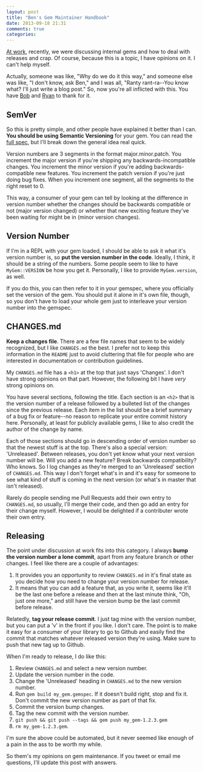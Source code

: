 ```yaml
---
layout: post
title: "Ben's Gem Maintainer Handbook"
date: 2013-09-18 21:31
comments: true
categories: 
---
```

[At work](http://context.io), recently, we were discussing internal gems and how
to deal with releases and crap. Of course, because this is a topic, I have
opinions on it. I can't help myself.

Actually, someone was like, "Why do we do it this way," and someone else was
like, "I don't know, ask Ben," and I was all, "Ranty rant-ra--You know what?
I'll just write a blog post." So, now you're all inflicted with this. You have
[Bob](https://github.com/bpot) and [Ryan](https://github.com/kerinin) to thank
for it.


## SemVer

So this is pretty simple, and other people have explained it better than I can.
**You should be using Semantic Versioning** for your gem. You can read the
[full spec](http://semver.org/), but I'll break down the general idea real quick.

Version numbers are 3 segments in the format major.minor.patch. You increment
the major version if you're shipping any backwards-incompatible changes. You
increment the minor version if you're adding backwards-compatible new features.
You increment the patch version if you're just doing bug fixes. When you
increment one segment, all the segments to the right reset to 0.

This way, a consumer of your gem can tell by looking at the difference in
version number whether the changes should be backwards compatible or not (major
version changed) or whether that new exciting feature they've been waiting for
might be in (minor version changes).


## Version Number

If I'm in a REPL with your gem loaded, I should be able to ask it what it's
version number is, so **put the version number in the code**. Ideally, I think,
it should be a string of the numbers. Some people seem to like to have
`MyGem::VERSION` be how you get it. Personally, I like to provide
`MyGem.version`, as well.

If you do this, you can then refer to it in your gemspec, where you officially
set the version of the gem. You should put it alone in it's own file, though, so
you don't have to load your whole gem just to interleave your version number
into the gemspec.


## CHANGES.md

**Keep a changes file**. There are a few file names that seem to be widely
recognized, but I like `CHANGES.md` the best. I prefer not to keep this
information in the `README` just to avoid cluttering that file for people who
are interested in documentation or contribution guidelines.

My `CHANGES.md` file has a `<h1>` at the top that just says 'Changes'. I don't
have strong opinions on that part. However, the following bit I have *very*
strong opinions on.

You have several sections, following the title. Each section is an `<h2>` that
is the version number of a release followed by a bulleted list of the changes
since the previous release. Each item in the list should be a brief summary of
a bug fix or feature--no reason to replicate your entire commit history here.
Personally, at least for publicly available gems, I like to also credit the
author of the change by name.

Each of those sections should go in descending order of version number so that
the newest stuff is at the top. There's also a special version: 'Unreleased'.
Between releases, you don't yet know what your next version number will be. Will
you add a new feature? Break backwards compatibility? Who knows. So I log
changes as they're merged to an 'Unreleased' section of `CHANGES.md`. This way I
don't forget what's in and it's easy for someone to see what kind of stuff is
coming in the next version (or what's in master that isn't released).

Rarely do people sending me Pull Requests add their own entry to `CHANGES.md`,
so usually, I'll merge their code, and then go add an entry for their change
myself. However, I would be delighted if a contributer wrote their own entry.


## Releasing

The point under discussion at work fits into this category. I always **bump the
version number a lone commit**, apart from any feature branch or other changes.
I feel like there are a couple of advantages:

1. It provides you an opportunity to review `CHANGES.md` in it's final state as
   you decide how you need to change your version number for release.
2. It means that you can add a feature that, as you write it, seems like it'll
   be the last one before a release and then at the last minute think, "Oh, just
   one more," and still have the version bump be the last commit before release.

Relatedly, **tag your release commit**. I just tag mine with the version number,
but you can put a 'v' in the front if you like. I don't care. The point is to
make it easy for a consumer of your library to go to Github and easily find the
commit that matches whatever released version they're using. Make sure to push
that new tag up to Github.

When I'm ready to release, I do like this:

1. Review `CHANGES.md` and select a new version number.
2. Update the version number in the code.
3. Change the 'Unreleased' heading in `CHANGES.md` to the new version number.
4. Run `gem build my_gem.gemspec`. If it doesn't build right, stop and fix it.
   Don't commit the new version number as part of that fix.
5. Commit the version bump changes.
6. Tag the new commit with the version number.
5. `git push && git push --tags && gem push my_gem-1.2.3.gem`
6. `rm my_gem-1.2.3.gem`.

I'm sure the above could be automated, but it never seemed like enough of a pain
in the ass to be worth my while.

So them's my opinions on gem maintenance. If you tweet or email me questions,
I'll update this post with answers.
